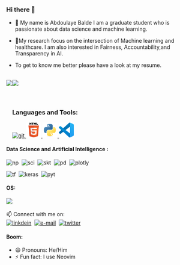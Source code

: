 ### Hi there 👋

<!-- <a href="https://twitter.com/abdoulayegk"><img src="https://res.cloudinary.com/importdata/image/upload/v1595012924/Twitter_Logo_Blue_gbtagu.png" alt="drawing" width="40"/>&nbsp;&nbsp;&nbsp;&nbsp; -->

- 🌱 My name is Abdoulaye Balde I am a graduate student who is passionate about data science and machine learning.
- 👯My research focus on the intersection of Machine learning and healthcare. I am also interested in Fairness, Accountability,and Transparency in AI.

- To get to know me better please have a look at my resume.

<br>
<div>
  <img height="170" align="left" src="https://github-readme-stats.vercel.app/api?username=abdoulayegk&show_icons=true&include_all_commits=true&theme=graywhite" />
  <img src="https://github-readme-stats.vercel.app/api/top-langs/?username=abdoulayegk&layout=compact&show_icons=true&theme=graywhite" />
</div>

<br>
<br>

<h3 align="left">Languages and Tools:</h3>
<p align="left">
  <a href="https://git-scm.com/" target="_blank"> <img src="https://www.vectorlogo.zone/logos/git-scm/git-scm-icon.svg" alt="git" width="40" height="40"/>
  </a> <a href="https://www.w3.org/html/" target="_blank"> <img src="https://raw.githubusercontent.com/devicons/devicon/master/icons/html5/html5-original-wordmark.svg" alt="html5" width="40" height="40"/>
 </a> <a href="https://www.python.org" target="_blank"> <img src="https://raw.githubusercontent.com/devicons/devicon/master/icons/python/python-original.svg" alt="python" width="40" height="40"/>
  </a> <a href="https://code.visualstudio.com/" target="_blank"> <img src="https://raw.githubusercontent.com/devicons/devicon/master/icons/vscode/vscode-original.svg" alt="vscode" width="40" height="40"/> </a>
</p>

#### Data Science and Artificial Intelligence : <br />

![np](https://img.shields.io/badge/Numpy-777BB4?style=for-the-badge&logo=numpy&logoColor=white)&nbsp;
![sci](https://img.shields.io/badge/Scipy-%23150458.svg?style=for-the-badge&logo=scipy&logoColor=white)&nbsp;
![skt](https://img.shields.io/badge/scikit_learn-F7931E?style=for-the-badge&logo=scikit-learn&logoColor=white)&nbsp;
![pd](https://img.shields.io/badge/Pandas-2C2D72?style=for-the-badge&logo=pandas&logoColor=white)&nbsp;
![plotly](https://img.shields.io/badge/Plotly-239120?style=for-the-badge&logo=plotly&logoColor=white)&nbsp;

<!-- ![cv](https://img.shields.io/badge/OpenCV-27338e?style=for-the-badge&logo=OpenCV&logoColor=white)&nbsp; -->

![tf](https://img.shields.io/badge/TensorFlow-FF6F00?style=for-the-badge&logo=TensorFlow&logoColor=white)&nbsp;
![keras](https://img.shields.io/badge/Keras-D00000?style=for-the-badge&logo=Keras&logoColor=white)&nbsp;
![pyt](https://img.shields.io/badge/PyTorch-EE4C2C?style=for-the-badge&logo=PyTorch&logoColor=white)&nbsp;

#### OS: <br />

![](https://img.shields.io/badge/Arch-Linux-E95420?style=for-the-badge&logo=arch&logoColor=white)&nbsp;

<!-- ![](https://img.shields.io/badge/Windows-0078D6?style=for-the-badge&logo=windows&logoColor=white)&nbsp; -->

📫 Connect with me on:<br />
[![linkdein](https://img.shields.io/badge/LinkedIn-0077B5?style=for-the-badge&logo=linkedin&logoColor=white)](https://www.linkedin.com/in/abdoulaye-balde-450152128/)&nbsp;
[![e-mail](https://img.shields.io/badge/Gmail-D14836?style=for-the-badge&logo=gmail&logoColor=white)](mailto:abdoulayegnbalde@gmail.com)&nbsp;
[![twitter](https://img.shields.io/badge/twitter-20BEFF?style=for-the-badge&logo=twitter&logoColor=white)](https://www.twitter.com/abdoulayegk)&nbsp;

#### Boom: <br />

- 😄 Pronouns: He/Him
- ⚡ Fun fact: I use Neovim
